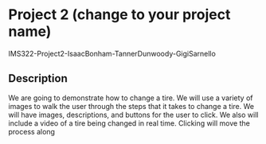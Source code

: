 # Project 2 (change to your project name)
IMS322-Project2-IsaacBonham-TannerDunwoody-GigiSarnello
## Description
We are going to demonstrate how to change a tire. We will use a variety of images
to walk the user through the steps that it takes to change a tire. We will have images, descriptions,
and buttons for the user to click. We also will include a video of a tire being changed in real time.
Clicking will move the process along
